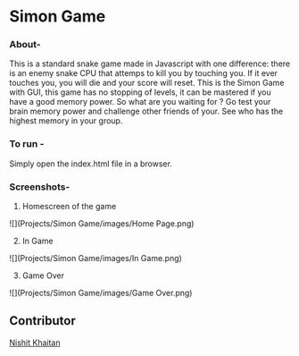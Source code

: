 # Simon Game

### About-
This is a standard snake game made in Javascript with one difference:
there is an enemy snake CPU that attemps to kill you by 
touching you. If it ever touches you, you will die and your 
score will reset. 
This is the Simon Game with GUI, this game has no stopping of levels,
it can be mastered if you have a good memory power. So what are you waiting
for ? Go test your brain memory power and challenge other friends of your.
See who has the highest memory in your group. 

### To run - 
Simply open the index.html file in a browser. 

### Screenshots-

1. Homescreen of the game

![](Projects/Simon Game/images/Home Page.png)

2. In Game

![](Projects/Simon Game/images/In Game.png)

3. Game Over

![](Projects/Simon Game/images/Game Over.png)

## Contributor
[Nishit Khaitan](https://github.com/Nishitk-20)
